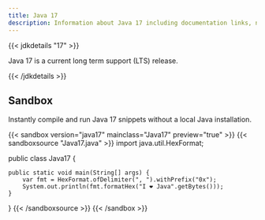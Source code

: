 ```yaml
---
title: Java 17
description: Information about Java 17 including documentation links, new APIs, added features and download options.
---
```


{{< jdkdetails "17" >}}

Java 17 is a current long term support (LTS) release.

{{< /jdkdetails >}}

## Sandbox

Instantly compile and run Java 17 snippets without a local Java installation.

{{< sandbox version="java17" mainclass="Java17" preview="true" >}}
{{< sandboxsource "Java17.java" >}}
import java.util.HexFormat;

public class Java17 {

    public static void main(String[] args) {
        var fmt = HexFormat.ofDelimiter(", ").withPrefix("0x");
        System.out.println(fmt.formatHex("I ❤️ Java".getBytes()));
    }

}
{{< /sandboxsource >}}
{{< /sandbox >}}
